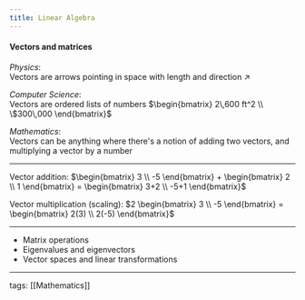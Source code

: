 ```yaml
---
title: Linear Algebra
---
```


#### Vectors and matrices

*Physics*:  
Vectors are arrows pointing in space with length and direction ↗  

*Computer Science*:  
Vectors are ordered lists of numbers $\begin{bmatrix} 2\,600 ft^2 \\ \$300\,000 \end{bmatrix}$  

*Mathematics*:  
Vectors can be anything where there's a notion of adding two vectors, and multiplying a vector by a number  

---

Vector addition: $\begin{bmatrix} 3 \\ -5 \end{bmatrix} + \begin{bmatrix} 2 \\ 1 \end{bmatrix} = \begin{bmatrix} 3+2 \\ -5+1 \end{bmatrix}$  

Vector multiplication (scaling): $2 \begin{bmatrix} 3 \\ -5 \end{bmatrix} = \begin{bmatrix} 2(3) \\ 2(-5) \end{bmatrix}$  

---



- Matrix operations
- Eigenvalues and eigenvectors
- Vector spaces and linear transformations

---

tags: [[Mathematics]]